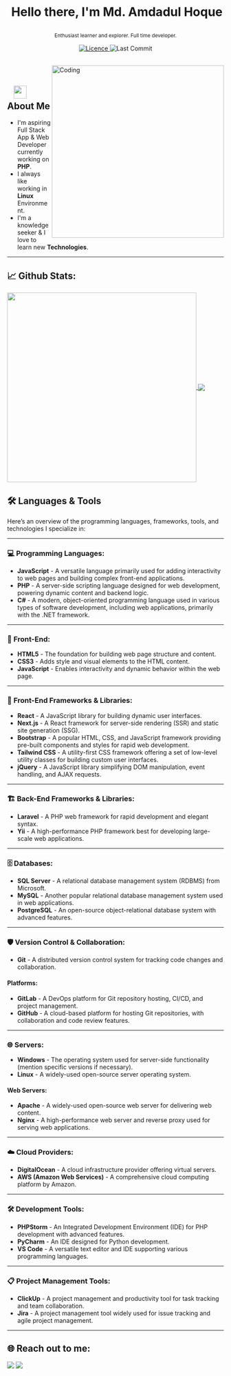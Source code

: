 # <p align="center">️ **Hello there, I'm Md. Amdadul Hoque** </p>
<p align="center">️<small>Enthusiast learner and explorer. Full time developer.</small></p>

<p align="center">
<a href="https://img.shields.io/github/license/amdadul/amdadul">
<img alt="Licence" src="https://img.shields.io/github/license/amdadul/amdadul?color=brightgreen&label=LICENCE&logo=MIT"/>
</a>
<img alt="Last Commit" src="https://img.shields.io/github/last-commit/amdadul/amdadul?logo=markdown&label=LAST+UPDATE&color=29bf12&style=flat&cacheSeconds=60">
</p>
</br>
<img align="right" alt="Coding" width="400" src="https://media.giphy.com/media/Y4ak9Ki2GZCbJxAnJD/giphy.gif">
</br>

## &nbsp; &nbsp;<img src="https://media.giphy.com/media/WUlplcMpOCEmTGBtBW/giphy.gif" width="30"> **About Me**

- I'm aspiring Full Stack App & Web Developer currently working on **PHP**.
- I always like working in **Linux** Environment.
- I'm a knowledge seeker & I love to learn new **Technologies**.

---

## 📈 **Github Stats:**

<a href="https://github.com/amdadul">
<img width="440" align="center" src="https://github-readme-stats.vercel.app/api?username=amdadul&show_icons=true&include_all_commits=true&theme=blue-green&count_private=true">
</a>
<a href="https://github.com/amdadul/github-readme-stats">
<img align="center" src="https://github-readme-stats.anuraghazra1.vercel.app/api/top-langs/?username=amdadul&layout=compact&theme=blue-green" />
</a>

</br>

## 🛠️ **Languages & Tools**

Here’s an overview of the programming languages, frameworks, tools, and technologies I specialize in:

---

### 💻 **Programming Languages:**

- **JavaScript** - A versatile language primarily used for adding interactivity to web pages and building complex front-end applications.
- **PHP** - A server-side scripting language designed for web development, powering dynamic content and backend logic.
- **C#** - A modern, object-oriented programming language used in various types of software development, including web applications, primarily with the .NET framework.

---

### 🎨 **Front-End:**

- **HTML5** - The foundation for building web page structure and content.
- **CSS3** - Adds style and visual elements to the HTML content.
- **JavaScript** - Enables interactivity and dynamic behavior within the web page.

---

### 🧩 **Front-End Frameworks & Libraries:**

- **React** - A JavaScript library for building dynamic user interfaces.
- **Next.js** - A React framework for server-side rendering (SSR) and static site generation (SSG).
- **Bootstrap** - A popular HTML, CSS, and JavaScript framework providing pre-built components and styles for rapid web development.
- **Tailwind CSS** - A utility-first CSS framework offering a set of low-level utility classes for building custom user interfaces.
- **jQuery** - A JavaScript library simplifying DOM manipulation, event handling, and AJAX requests.

---

### 🏗️ **Back-End Frameworks & Libraries:**

- **Laravel** - A PHP web framework for rapid development and elegant syntax.
- **Yii** - A high-performance PHP framework best for developing large-scale web applications.

---

### 🗄️ **Databases:**

- **SQL Server** - A relational database management system (RDBMS) from Microsoft.
- **MySQL** - Another popular relational database management system used in web applications.
- **PostgreSQL** - An open-source object-relational database system with advanced features.

---

### 🛡️ **Version Control & Collaboration:**

- **Git** - A distributed version control system for tracking code changes and collaboration.

#### Platforms:
- **GitLab** - A DevOps platform for Git repository hosting, CI/CD, and project management.
- **GitHub** - A cloud-based platform for hosting Git repositories, with collaboration and code review features.

---

### 🌐 **Servers:**

- **Windows** - The operating system used for server-side functionality (mention specific versions if necessary).
- **Linux** - A widely-used open-source server operating system.

#### Web Servers:
- **Apache** - A widely-used open-source web server for delivering web content.
- **Nginx** - A high-performance web server and reverse proxy used for serving web applications.

---

### ☁️ **Cloud Providers:**

- **DigitalOcean** - A cloud infrastructure provider offering virtual servers.
- **AWS (Amazon Web Services)** - A comprehensive cloud computing platform by Amazon.

---

### 🛠️ **Development Tools:**

- **PHPStorm** - An Integrated Development Environment (IDE) for PHP development with advanced features.
- **PyCharm** - An IDE designed for Python development.
- **VS Code** - A versatile text editor and IDE supporting various programming languages.

---

### 📋 **Project Management Tools:**

- **ClickUp** - A project management and productivity tool for task tracking and team collaboration.
- **Jira** - A project management tool widely used for issue tracking and agile project management.

---


## 🌐 **Reach out to me:** ️

[<img src="https://img.shields.io/badge/LinkedIn-eahoque-informational?style=for-the-badge&labelColor=black&logo=linkedin&logoColor=0077b5&&color=0077b5"/>][linkedin]
[<img src="https://img.shields.io/badge/Gmail-amdadulhaque05@gmail.com-informational?style=for-the-badge&labelColor=black&logoColor=d14836&logo=gmail&color=d14836"/>][gmail]

[comment]: <> ([<img src="https://img.shields.io/badge/Github-amdadul?style=for-the-badge&labelColor=black&logo=github&color=7d88e6"/>][github])

[comment]: <> ([<img src="https://img.shields.io/badge/Twitter-@ea_hoque-informational?style=for-the-badge&labelColor=black&logo=twitter&logoColor=#1DA1F2&color=1da1f2"/>][twitter])

<!-- Links of Definitions -->

[linkedin]: https://www.linkedin.com/in/eahoque
[gmail]: mailto:amdadulhaque05@gmail.com "Lets connect through email"
[github]: https://github.com/amdadul
[licence]: https://github.com/amdadul/amdadul/LICENSE

[comment]: <> ([twitter]: https://twitter.com/ea_hoque)
[facebook]: https://facebook.com/engr.amdadulhaque
